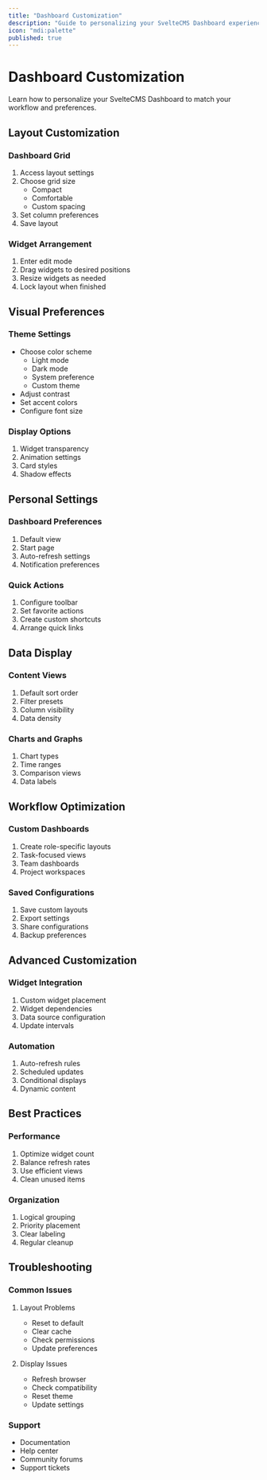 ```yaml
---
title: "Dashboard Customization"
description: "Guide to personalizing your SvelteCMS Dashboard experience"
icon: "mdi:palette"
published: true
---
```


# Dashboard Customization

Learn how to personalize your SvelteCMS Dashboard to match your workflow and preferences.

## Layout Customization

### Dashboard Grid
1. Access layout settings
2. Choose grid size
   - Compact
   - Comfortable
   - Custom spacing
3. Set column preferences
4. Save layout

### Widget Arrangement
1. Enter edit mode
2. Drag widgets to desired positions
3. Resize widgets as needed
4. Lock layout when finished

## Visual Preferences

### Theme Settings
- Choose color scheme
  - Light mode
  - Dark mode
  - System preference
  - Custom theme
- Adjust contrast
- Set accent colors
- Configure font size

### Display Options
1. Widget transparency
2. Animation settings
3. Card styles
4. Shadow effects

## Personal Settings

### Dashboard Preferences
1. Default view
2. Start page
3. Auto-refresh settings
4. Notification preferences

### Quick Actions
1. Configure toolbar
2. Set favorite actions
3. Create custom shortcuts
4. Arrange quick links

## Data Display

### Content Views
1. Default sort order
2. Filter presets
3. Column visibility
4. Data density

### Charts and Graphs
1. Chart types
2. Time ranges
3. Comparison views
4. Data labels

## Workflow Optimization

### Custom Dashboards
1. Create role-specific layouts
2. Task-focused views
3. Team dashboards
4. Project workspaces

### Saved Configurations
1. Save custom layouts
2. Export settings
3. Share configurations
4. Backup preferences

## Advanced Customization

### Widget Integration
1. Custom widget placement
2. Widget dependencies
3. Data source configuration
4. Update intervals

### Automation
1. Auto-refresh rules
2. Scheduled updates
3. Conditional displays
4. Dynamic content

## Best Practices

### Performance
1. Optimize widget count
2. Balance refresh rates
3. Use efficient views
4. Clean unused items

### Organization
1. Logical grouping
2. Priority placement
3. Clear labeling
4. Regular cleanup

## Troubleshooting

### Common Issues
1. Layout Problems
   - Reset to default
   - Clear cache
   - Check permissions
   - Update preferences

2. Display Issues
   - Refresh browser
   - Check compatibility
   - Reset theme
   - Update settings

### Support
- Documentation
- Help center
- Community forums
- Support tickets
